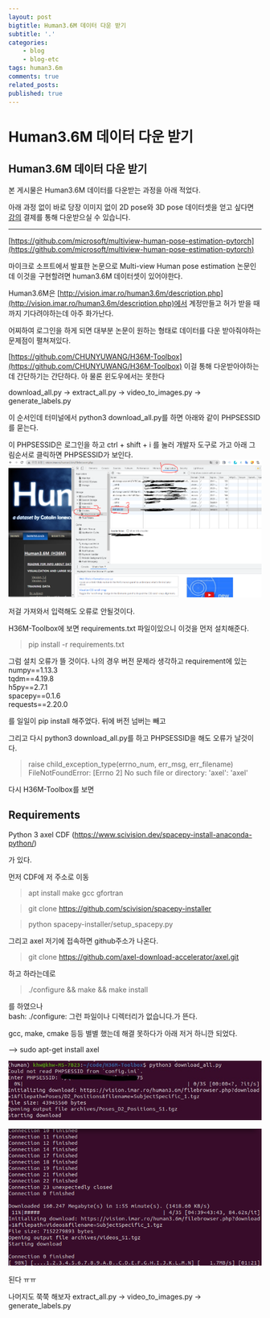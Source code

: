 ```yaml
---
layout: post
bigtitle: Human3.6M 데이터 다운 받기
subtitle: '.'
categories:
    - blog
    - blog-etc
tags: human3.6m
comments: true
related_posts:
published: true
---
```


# Human3.6M 데이터 다운 받기

## Human3.6M 데이터 다운 받기

본 게시물은 Human3.6M 데이터를 다운받는 과정을 아래 적었다.

아래 과정 없이 바로 당장 이미지 없이 2D pose와 3D pose 데이터셋을 얻고 싶다면 [강의](https://inf.run/NAnY) 결제를 통해 다운받으실 수 있습니다. 

-------------------------------------------------------------------------------------------------------------------------------------------------

[https://github.com/microsoft/multiview-human-pose-estimation-pytorch](https://github.com/microsoft/multiview-human-pose-estimation-pytorch)

마이크로 소프트에서 발표한 논문으로 Multi-view Human pose estimation 논문인데 이것을 구현할려면 human3.6M 데이터셋이 있어야한다.

Human3.6M은 [http://vision.imar.ro/human3.6m/description.php](http://vision.imar.ro/human3.6m/description.php)에서 계정만들고 허가 받을 때까지 기다려야하는데 아주 화가난다.

어찌하여 로그인을 하게 되면 대부분 논문이 원하는 형태로 데이터를 다운 받아줘야하는 문제점이 펼쳐져있다.

[https://github.com/CHUNYUWANG/H36M-Toolbox](https://github.com/CHUNYUWANG/H36M-Toolbox) 이걸 통해 다운받아야하는데
간단하기는 간단하다. 아 물론 윈도우에서는 못한다

download_all.py -> extract_all.py -> video_to_images.py -> generate_labels.py

이 순서인데 터미널에서 python3 download_all.py를 하면 아래와 같이 PHPSESSID를 묻는다.


이 PHPSESSID은 로그인을 하고 ctrl + shift + i
를 눌러 개발자 도구로 가고 아래 그림순서로 클릭하면 PHPSESSID가 보인다.
![그림2](/assets/img/Blog/Etc/human36m/1.PNG)

저걸 가져와서 입력해도 오류로 안될것이다.

H36M-Toolbox에 보면 requirements.txt 파일이있으니 이것을 먼저 설치해준다.

> pip install -r requirements.txt

그럼 설치 오류가 뜰 것이다. 나의 경우 버전 문제라 생각하고 requirement에 있는   
numpy\==1.13.3  
tqdm\==4.19.8  
h5py\==2.7.1  
spacepy\==0.1.6  
requests\==2.20.0  

를 일일이 pip install 해주었다. 뒤에 버전 넘버는 빼고

그리고 다시 python3 download_all.py를 하고 PHPSESSID을 해도 오류가 날것이다.

>raise child_exception_type(errno_num, err_msg, err_filename)
FileNotFoundError: [Errno 2] No such file or directory: 'axel': 'axel'

 다시 H36M-Toolbox를 보면
## Requirements
Python 3
axel
CDF (https://www.scivision.dev/spacepy-install-anaconda-python/)

가 있다.

먼저 CDF에 저 주소로 이동

> apt install make gcc gfortran

> git clone https://github.com/scivision/spacepy-installer

> python spacepy-installer/setup_spacepy.py

그리고 axel 저기에 접속하면 github주소가 나온다.

> git clone https://github.com/axel-download-accelerator/axel.git

하고 하라는데로

> ./configure && make && make install

를 하였으나  
bash: ./configure: 그런 파일이나 디렉터리가 없습니다.가 뜬다.

gcc, make, cmake 등등 별별 했는데 해결 못하다가 아래 저거 하니깐 되었다.

--> sudo apt-get install axel

![그림2](/assets/img/Blog/Etc/human36m/2.jpg)

![그림3](/assets/img/Blog/Etc/human36m/3.png)

된다 ㅠㅠ

나머지도 쭉쭉 해보자 extract_all.py -> video_to_images.py -> generate_labels.py
